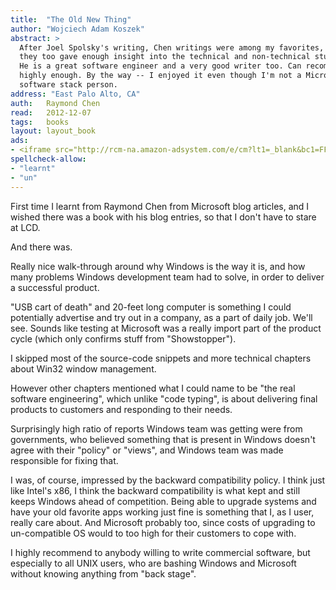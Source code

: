 ```yaml
---
title:	"The Old New Thing"
author: "Wojciech Adam Koszek"
abstract: >
  After Joel Spolsky's writing, Chen writings were among my favorites, as
  they too gave enough insight into the technical and non-technical stuff.
  He is a great software engineer and a very good writer too. Can recommend
  highly enough. By the way -- I enjoyed it even though I'm not a Microsoft
  software stack person.
address: "East Palo Alto, CA"
auth:	Raymond Chen
read:	2012-12-07
tags:	books
layout: layout_book
ads:
- <iframe src="http://rcm-na.amazon-adsystem.com/e/cm?lt1=_blank&bc1=FFFFFF&IS2=1&npa=1&bg1=FFFFFF&fc1=000000&lc1=F90000&t=wkoszek-20&o=1&p=8&l=as4&m=amazon&f=ifr&ref=ss_til&asins=0321440307" style="width:120px;height:240px;" scrolling="no" marginwidth="0" marginheight="0" frameborder="0"></iframe>
spellcheck-allow:
- "learnt"
- "un"
---
```

First time I learnt from Raymond Chen from Microsoft blog articles, and I
wished there was a book with his blog entries, so that I don't have to stare
at LCD.

And there was.

Really nice walk-through around why Windows is the way it is, and how many
problems Windows development team had to solve, in order to deliver a
successful product.

"USB cart of death" and 20-feet long computer is something I could
potentially advertise and try out in a company, as a part of daily job.
We'll see. Sounds like testing at Microsoft was a really import part of the
product cycle (which only confirms stuff from "Showstopper").

I skipped most of the source-code snippets and more technical chapters about
Win32 window management.

However other chapters mentioned what I could name to be "the real software
engineering", which unlike "code typing", is about delivering final products
to customers and responding to their needs.

Surprisingly high ratio of reports Windows team was getting were from
governments, who believed something that is present in Windows doesn't agree
with their "policy" or "views", and Windows team was made responsible for
fixing that.

I was, of course, impressed by the backward compatibility policy. I think
just like Intel's x86, I think the backward compatibility is what kept and
still keeps Windows ahead of competition. Being able to upgrade systems and
have your old favorite apps working just fine is something that I, as I
user, really care about. And Microsoft probably too, since costs of
upgrading to un-compatible OS would to too high for their customers to cope
with.

I highly recommend to anybody willing to write commercial software, but
especially to all UNIX users, who are bashing Windows and Microsoft without
knowing anything from "back stage".
